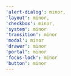 ```yaml
---
'alert-dialog': minor,
'layout': minor,
'checkbox': minor,
'system': minor
'transition': minor
'modal': minor
'drawer': minor
'portal': minor
'focus-lock': minor
'button': minor
---
```


